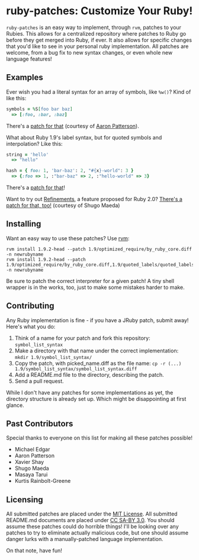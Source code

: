 ruby-patches: Customize Your Ruby!
==================================

`ruby-patches` is an easy way to implement, through `rvm`, patches to your Rubies.
This allows for a centralized repository where patches to Ruby go before they get merged into Ruby, if ever.
It also allows for specific changes that you'd like to see in your personal ruby implementation.
All patches are welcome, from a bug fix to new syntax changes, or even whole new language features!


Examples
--------

Ever wish you had a literal syntax for an array of symbols, like `%w()`? Kind of like this:

~~~ ruby
symbols = %S[foo bar baz]
  => [:foo, :bar, :baz]
~~~

There's a [patch for that](https://github.com/michaeledgar/ruby-patches/tree/master/1.9/symbol_list_syntax/) (courtesy of [Aaron Patterson](http://tenderlovemaking.com)).

What about Ruby 1.9's label syntax, but for quoted symbols and interpolation? Like this:

~~~ ruby
string = 'hello'
  => "hello"

hash = { foo: 1, 'bar-baz': 2, "#{x}-world": 3 }
  => {:foo => 1, :"bar-baz" => 2, :"hello-world" => 3}
~~~

There's a [patch for that](https://github.com/michaeledgar/ruby-patches/tree/master/1.9/quoted_labels/)!

Want to try out [Refinements](http://timelessrepo.com/refinements-in-ruby), a feature proposed for Ruby 2.0? [There's a patch for that, too!](https://github.com/michaeledgar/ruby-patches/tree/master/1.9/refinements/) (courtesy of Shugo Maeda)


Installing
----------

Want an easy way to use these patches? Use [rvm](http://rvm.beginrescueend.com/):

    rvm install 1.9.2-head --patch 1.9/optimized_require/by_ruby_core.diff -n newrubyname
    rvm install 1.9.2-head --patch 1.9/optimized_require/by_ruby_core.diff,1.9/quoted_labels/quoted_labels.diff -n newrubyname

Be sure to patch the correct interpreter for a given patch!
A tiny shell wrapper is in the works, too, just to make some mistakes harder to make.

Contributing
------------

Any Ruby implementation is fine - if you have a JRuby patch, submit away!
Here's what you do:

1. Think of a name for your patch and fork this repository: `symbol_list_syntax`
2. Make a directory with that name under the correct implementation: `mkdir 1.9/symbol_list_syntax/`
3. Copy the patch, with picked_name.diff as the file name: `cp -r (...) 1.9/symbol_list_syntax/symbol_list_syntax.diff`
4. Add a README.md file to the directory, describing the patch.
5. Send a pull request.

While I don't have any patches for some implementations as yet, the directory structure
is already set up. Which might be disappointing at first glance.

Past Contributors
-----------------

Special thanks to everyone on this list for making all these patches possible!

* Michael Edgar
* Aaron Patterson
* Xavier Shay
* Shugo Maeda
* Masaya Tarui
* Kurtis Rainbolt-Greene

Licensing
---------

All submitted patches are placed under the [MIT License](https://github.com/michaeledgar/ruby-patches/tree/master/LICENSE.txt). All submitted README.md documents are placed under [CC SA-BY 3.0](http://creativecommons.org/licenses/by-sa/3.0/). You
should assume these patches could do horrible things! I'll be looking over any patches to try to eliminate
actually malicious code, but one should assume danger lurks with a manually-patched language implementation.

On that note, have fun!